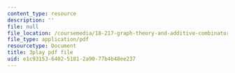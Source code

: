```yaml
---
content_type: resource
description: ''
file: null
file_location: /coursemedia/18-217-graph-theory-and-additive-combinatorics-fall-2019/e1c93153640251812a9077b4b48ee237_NpMv0Nqmy3c.pdf
file_type: application/pdf
resourcetype: Document
title: 3play pdf file
uid: e1c93153-6402-5181-2a90-77b4b48ee237
---
```

